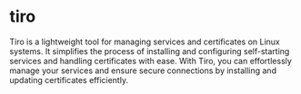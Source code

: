 # tiro
Tiro is a lightweight tool for managing services and certificates on Linux systems. It simplifies the process of installing and configuring self-starting services and handling certificates with ease. With Tiro, you can effortlessly manage your services and ensure secure connections by installing and updating certificates efficiently.
